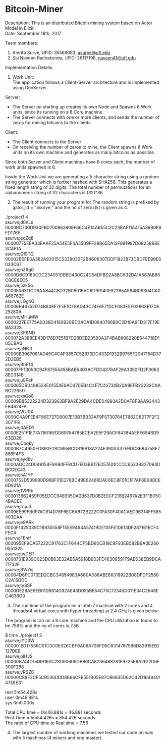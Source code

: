 # Bitcoin-Miner

Description: This is an distributed Bitcoin mining system based on Actor Model in Elixir.  
Date: September 18th, 2017  

Team members:  

1. Amrita Surve, UFID: 35569083, asurve@ufl.edu  
2. Sai Naveen Rachakonda, UFID: 26117198, naveen41@ufl.edu  

Implementation Details:  

1. 	Work Unit:  
  The application follows a Client-Server architecture and is implemented using GenServer. 
  
  Server:  
  - The Server on starting up creates its own Node and Spawns 8 Work units, since its running on a 8 Core machine.
  - The Server connects with one or more clients, and sends the number of zeros for mining bitcoins to the clients.
  
  Client:  
  - The Client connects to the Server 
  - On receiving the number of zeros to mine, the Client spawns 8 Work units on its own machine and generates as many bitcoins as possible. 
   
   Since both Server and Client machines have 8 cores each, the number of work units spawned is 8.

   Inside the Work Unit we are generating a 5 character string using a random string generator which is further hashed with SHA256. This   generates a fixed length string of 32 digits. The total number of permutations for an alphanumeric string of 32 characters is (32)^36.

2.	The result of running your program for
The random string is prefixed by gator_id = "asurve;" and the no of zeros(k) is given as 4.

./project1 4  
asurve;d0nLd    0000BC730D930FBD700863809F66C4E14AB55C2C23BAF11A415A3990E9FD176F  
asurve;ecZq8    00000775EEA33EAAF25A54E5F4A5509FF28B65DA13F981987D68258BBE3C4F1A  
asurve;QISTQ    00002BEFE6A382A93015C5339032F2B4608307DDF1823873DBDFEE99E6033C67  
asurve;nZ9g0    0000DBC9183CDC234051DBBD430C24D54DFBD2A8BC632DA1A567AB86C8CE8EC5  
asurve;5zk5o    0000FA9311CD9AAB44CBD32B08016AC6D99140E92365A984B09304CA0A66762E  
asurve;LGgnG    00006B46752D74B838F7F5E1DF8AD43C74F6F71DCF083E5F03863E17DA25280A  
asurve;MHuMW    0000227EE775A0036D4180B29BD0ADA1D0940786B0C2D10A9FD317F19EBA3328  
asurve;SFBND    000072A388EE43D176D7E51B7D28DEB23590A2F4BAB808220E644718D105CBA0  
asurve;aNBTt    00009B3067081AD46C4CAF0857C52873DC433D1932B9755F2047184D372D2EB5   
asurve;BnP14    00007FF13053C94F87555455BAB5403ACFDD4376AF26A3350FD2F30638ED314B  
asurve;u9Peh    000065DB0498524E01554E9AD470EB4C4F7C42730B20A9EFB23232CAABC2265D  
asurve;xsQo8    00009B85322234D323962BF9A2E29DA4CDE04893A2D0AF8F8AA93443FB4624FA  
asurve;VtU0X    0000C4A9FEE4F96E727D6007E10B7BB33AF9F6730784E7882C8277F2F23071F8  
asurve;4AEDY    0000E251F1E77A78616EDD697A4785ECEA2E5F29ACF84384AE8F6948D963ED28  
asurve;Coqky    0000B7C4950ED890F28C695BCD819B18A224F390AA37E9DC8684758E7886F4F3  
asurve;aydbv    0000ADC24D049154F9AB0FF8CD7E03BB12E057A01CCDC65339327094DBCDEC43  
asurve;hA1YF    0000752D539680D96BF01E278BC49E62468DAC6EC8F01C1F7AF6E648CE6D921A  
asurve;1VPRb    000013662459F05EDCC948935DA0B637D0B2E0CF218B2497A2E3F1B05C4BACEE  
asurve;rnpJL    0000EE99FB097AC914D76F6EC6A872B222C0FA30F40ACAEC96314FF585403DAA  
asurve;e9ARk    0000F1425039C1B935558F155E9464A57419DE135FE1DE13DF287161ECF4FECA  
asurve;FEhtf    000095EF9CA57222C91763C1F644CF5BD90CB19C8F93EB082B6A3E2600551325  
asurve;twDER    0000731E939C023D0B63E32AB5A5918B603FE46308591F9AE638EB9DCA71732F  
asurve;BW7nj    00004D6FC073ED2CBC34854983A660A086ABE66318922B08DFDF2560C2A15DDD  
asurve;ty8SF    0000DE29AE9EB01D9814D92AE43D055BE54C75C72345D011E34C2648EC4636D3  
 

3. 	The run time of the program on a Intel i7 machine with 2 cores and 4 threads(4 virtual cores with hyper threading) at 2.4 GHz is given below:

The program is ran on a 8 core machine and the CPU utilization is found to be 756% and the no of cores is 7.56		

$ time ./project1 5  
asurve;iYD3W    000001ED17536C01C0C0E026CBF9A06A736FD9C8314787586D83915EB2127DEE  
asurve;plHvS    00000B744DD49B19AC28D90609DB86CA8236488281FB725E8A2612D6F300F288  
asurve;vRSZD    00000C88F2CF5CB536DDD8B66CFE551B05E87CB6835D62C42D164940147EEE31  

real    5m54.426s  
user    0m46.881s  
sys     0m0.000s  

Total CPU time = 0m46.881s = 46.881 seconds  
Real Time = 5m54.426s = 354.426 seconds  
The ratio of CPU time to Real time = 7.56  
		
4. 	The largest number of working machines we tested our code on was with 5 machines (4 miners and one master).
	
